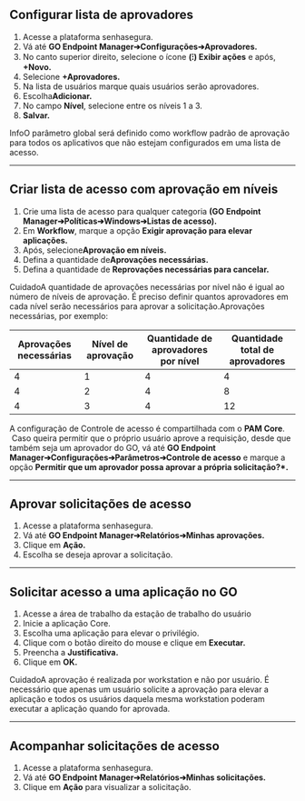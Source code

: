 ## Configurar lista de aprovadores

1. Acesse a plataforma senhasegura.
2. Vá até **GO Endpoint Manager➔Configurações➔Aprovadores.**
3. No canto superior direito, selecione o ícone **(⁝) Exibir ações** e após, **\+Novo.**
4. Selecione **\+Aprovadores.**
5. Na lista de usuários marque quais usuários serão aprovadores.
6. Escolha**Adicionar.**
7. No campo **Nível**, selecione entre os níveis 1 a 3\.
8. **Salvar.**

InfoO parâmetro global será definido como workflow padrão de aprovação para todos os aplicativos que não estejam configurados em uma lista de acesso.

---

## Criar lista de acesso com aprovação em níveis

1. Crie uma lista de acesso para qualquer categoria **(GO Endpoint Manager➔Políticas➔Windows➔Listas de acesso).**
2. Em **Workflow**, marque a opção **Exigir aprovação para elevar aplicações.**
3. Após, selecione**Aprovação em níveis.**
4. Defina a quantidade de**Aprovações necessárias.**
5. Defina a quantidade de **Reprovações necessárias para cancelar.**

CuidadoA quantidade de aprovações necessárias por nível não é igual ao número de níveis de aprovação. É preciso definir quantos aprovadores em cada nível serão necessários para aprovar a solicitação.Aprovações necessárias, por exemplo: 



| Aprovações necessárias | Nível de aprovação | Quantidade de aprovadores por nível | Quantidade total de aprovadores |
| --- | --- | --- | --- |
| 4 | 1 | 4 | 4 |
| 4 | 2 | 4 | 8 |
| 4 | 3 | 4 | 12 |

A configuração de Controle de acesso é compartilhada com o **PAM Core**.  Caso queira permitir que o próprio usuário aprove a requisição, desde que também seja um aprovador do GO, vá até **GO Endpoint Manager➔Configurações➔Parâmetros➔Controle de acesso** e marque a opção **Permitir que um aprovador possa aprovar a própria solicitação?\*.**



---

## **Aprovar solicitações de acesso**

1. Acesse a plataforma senhasegura.
2. Vá até **GO Endpoint Manager➔Relatórios➔Minhas aprovações.**
3. Clique em **Ação.**
4. Escolha se deseja aprovar a solicitação.



---

## Solicitar acesso a uma aplicação no GO

1. Acesse a área de trabalho da estação de trabalho do usuário
2. Inicie a aplicação Core.
3. Escolha uma aplicação para elevar o privilégio.
4. Clique com o botão direito do mouse e clique em **Executar.**
5. Preencha a **Justificativa.**
6. Clique em **OK.**

CuidadoA aprovação é realizada por workstation e não por usuário. É necessário que apenas um usuário solicite a aprovação para elevar a aplicação e todos os usuários daquela mesma workstation poderam executar a aplicação quando for aprovada.  


---

## Acompanhar solicitações de acesso

1. Acesse a plataforma senhasegura.
2. Vá até **GO Endpoint Manager➔Relatórios➔Minhas solicitações.**
3. Clique em **Ação** para visualizar a solicitação.

  



